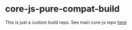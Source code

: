 # core-js-pure-compat-build

This is just a custom build repo. See main core-js repo [here](https://github.com/zloirock/core-js) 
